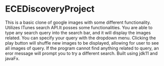 # ECEDiscoveryProject
This is a basic clone of google images with some different functionality. Utilizes ITunes search API.It posses some functionalities. You are able to type any search query into the search bar, and it will display the images related. You can specify your query with the dropdown menu. Clicking the play button will shuffle new images to be displayed, allowing for user to see all images of query. If the program cannot find anything related to query, an eror message will prompt you to try a different search. Built using jdk11 and javaFx.
